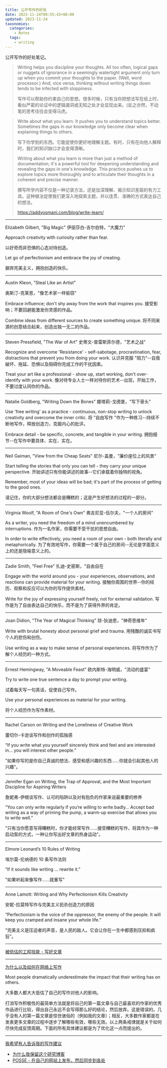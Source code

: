```yaml
---
title: 公开写作的好处
date: 2023-11-24T00:55:43+08:00
updated: 2023-11-24
taxonomies:
  categories:
    - Notes
  tags:
    - writing
---
```


公开写作的好处笔记。

<!-- more -->

> Writing helps you discipline your thoughts. All too often, logical gaps or
> nuggets of ignorance in a seemingly watertight argument only turn up when you
> commit your thoughts to the paper. (Well, word processor.) And, vice versa,
> thinking without writing things down tends to be infected with sloppiness.
>
> 写作可以帮助你约束自己的思想。很多时候，只有当你把想法写在纸上时，看似严密的论证中的逻辑漏洞或无知之处才会显现出来。(反之亦然，不动笔的思考往往会变得马虎。

> Write about what you learn. It pushes you to understand topics better.
> Sometimes the gaps in our knowledge only become clear when explaining things
> to others.
>
> 写下你学到的东西。它能促使你更好地理解主题。有时，只有在向他人解释时，我们的知识缺口才会变得清晰。
>
> Writing about what you learn is more than just a method of documentation; it's
> a powerful tool for deepening understanding and revealing the gaps in one's
> knowledge. This practice pushes us to explore topics more thoroughly and to
> articulate their thoughts in a coherent and precise manner.
>
> 撰写所学内容不仅是一种记录方法，还是加深理解、揭示知识差距的有力工具。这种做法促使我们更深入地探索主题，并以连贯、准确的方式表达自己的想法。
>
> <https://addyosmani.com/blog/write-learn/>

---

Elizabeth Gilbert, "Big Magic" 伊丽莎白-吉尔伯特，"大魔力"

Approach creativity with curiosity rather than fear.

以好奇而非恐惧的心态对待创造。

Let go of perfectionism and embrace the joy of creating.

摒弃完美主义，拥抱创造的快乐。

---

Austin Kleon, "Steal Like an Artist"

奥斯汀-克莱恩，"像艺术家一样偷窃"

Embrace influence; don't shy away from the work that inspires you.
接受影响；不要回避能激发你灵感的作品。

Combine ideas from different sources to create something unique.
将不同来源的创意结合起来，创造出独一无二的作品。

---

Steven Pressfield, "The War of Art" 史蒂文-普雷斯菲尔德，"艺术之战"

Recognize and overcome 'Resistance' - self-sabotage, procrastination, fear,
distractions that prevent you from doing your work. 认识并克服
"阻力"--自我破坏、拖延、恐惧以及阻碍你完成工作的干扰因素。

Treat your art like a professional - show up, start working, don't over-identify
with your work.
像对待专业人士一样对待你的艺术--出现，开始工作，不要过度认同你的作品。

---

Natalie Goldberg, "Writing Down the Bones" 娜塔莉-戈德堡，"写下骨头"

Use 'free writing' as a practice - continuous, non-stop writing to unlock
creativity and overcome the inner critic. 将 "自由写作
"作为一种练习--持续不断地写作，释放创造力，克服内心的批评。

Embrace detail - be specific, concrete, and tangible in your writing.
拥抱细节--在写作中要具体、实在、实在。

---

Neil Gaiman, "View from the Cheap Seats" 尼尔-盖曼，"廉价座位上的风景"

Start telling the stories that only you can tell - they carry your unique
perspective. 开始讲述只有你能讲述的故事--它们承载着你独特的视角。

Remember, most of your ideas will be bad; it's part of the process of getting to
the good ones.

请记住，你的大部分想法都会是糟糕的；这是产生好想法的过程的一部分。

---

Virginia Woolf, "A Room of One's Own" 弗吉尼亚-伍尔夫，"一个人的房间"

As a writer, you need the freedom of a mind unencumbered by interruptions.
作为一名作家，你需要不受干扰的思想自由。

In order to write effectively, you need a room of your own - both literally and
metaphorically.
为了有效地写作，你需要一个属于自己的房间--无论是字面意义上的还是隐喻意义上的。

---

Zadie Smith, "Feel Free" 扎迪-史密斯，"自由自在

Engage with the world around you - your experiences, observations, and reactions
can provide material for your writing.
接触你周围的世界--你的经历、观察和反应可以为你的写作提供素材。

Write for the joy of expressing yourself freely, not for external validation.
写作是为了自由表达自己的快乐，而不是为了获得外界的肯定。

---

Joan Didion, "The Year of Magical Thinking" 琼-狄迪恩，"神奇思维年"

Write with brutal honesty about personal grief and trauma.
用残酷的诚实书写个人的悲伤和创伤。

Use writing as a way to make sense of personal experiences.
将写作作为了解个人经历的一种方式。

---

Ernest Hemingway, "A Moveable Feast" 欧内斯特-海明威，"流动的盛宴"

Try to write one true sentence a day to prompt your writing.

试着每天写一句真话，促使自己写作。

Use your personal experiences as material for your writing.

将个人经历作为写作素材。

---

Rachel Carson on Writing and the Loneliness of Creative Work

蕾切尔-卡逊谈写作和创作的孤独感

“If you write what you yourself sincerely think and feel and are interested in…
you will interest other people.”

"如果你写的是你自己真诚的想法、感受和感兴趣的东西......你就会引起其他人的兴趣"。

---

Jennifer Egan on Writing, the Trap of Approval, and the Most Important
Discipline for Aspiring Writers

詹妮弗-伊根谈写作、认可的陷阱以及对有抱负的作家来说最重要的修养

“You can only write regularly if you’re willing to write badly… Accept bad
writing as a way of priming the pump, a warm-up exercise that allows you to
write well.”

"只有当你愿意写得糟糕时，你才能经常写作......接受糟糕的写作，将其作为一种启动泵的方式，一种让你写出好文章的热身运动"。

---

Elmore Leonard’s 10 Rules of Writing

埃尔莫-伦纳德的 10 条写作法则

“If it sounds like writing … rewrite it.”

"如果听起来像写作......就重写"

---

Anne Lamott: Writing and Why Perfectionism Kills Creativity

安妮-拉莫特写作与完美主义扼杀创造力的原因

“Perfectionism is the voice of the oppressor, the enemy of the people. It will
keep you cramped and insane your whole life.”

"完美主义是压迫者的声音，是人民的敌人。它会让你在一生中都感到压抑和疯狂"。

---

[被低估的工程技能 - 写好文章](https://blog.pragmaticengineer.com/on-writing-well/)

---

[为什么以及如何在网络上写作](https://www.benkuhn.net/writing/)

Most people dramatically underestimate the impact that their writing has on
others.

大多数人都大大低估了自己的写作对他人的影响。

打消写作积极性的最简单方法就是将自己的第一篇文章与自己最喜欢的作家的优秀作品进行比较，得出自己永远不会写得那么好的结论，然后放弃。这是错误的。几乎没有人的第一篇文章是惊世骇俗的（例如我的文章）；相反，大多数作家都是在发表更多文章的过程中逐步了解哪些有效，哪些无效。以上两条戒律就是关于如何尽快完成反馈周期。下面的所有具体建议都是为了优化这一点而提出的。

---

[我希望有人告诉我的写作建议](http://web.archive.org/web/20090502012411/http://wwwstage.valpo.edu/english/vpr/mcdonaldessay.html)

- [为什么我保留这个研究博客](https://gregorygundersen.com/blog/2020/01/12/why-research-blog/)
- [POSSE - 在自己的网站上发布，然后同步到各处](https://www.theverge.com/2023/10/23/23928550/posse-posting-activitypub-standard-twitter-tumblr-mastodon)

